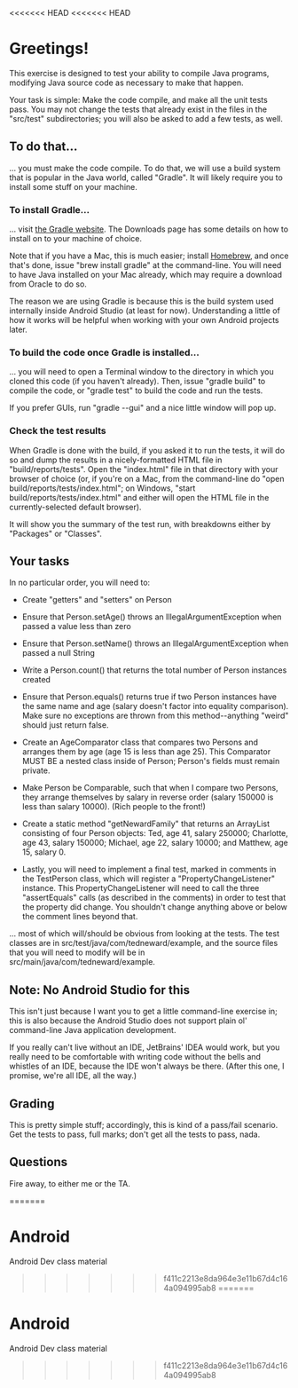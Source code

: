 <<<<<<< HEAD
<<<<<<< HEAD
# Greetings!
This exercise is designed to test your ability to compile Java programs, modifying Java source code
as necessary to make that happen.

Your task is simple: Make the code compile, and make all the unit tests pass. You may not change the
tests that already exist in the files in the "src/test" subdirectories; you will also be asked to add
a few tests, as well.

## To do that...
... you must make the code compile. To do that, we will use a build system that is popular in the Java
world, called "Gradle". It will likely require you to install some stuff on your machine.

### To install Gradle...
... visit [the Gradle website][1]. The Downloads page has some details on how to install on to your
machine of choice.

Note that if you have a Mac, this is much easier; install [Homebrew][2], and once that's done, issue
"brew install gradle" at the command-line. You will need to have Java installed on your Mac already,
which may require a download from Oracle to do so.

The reason we are using Gradle is because this is the build system used internally inside Android Studio
(at least for now). Understanding a little of how it works will be helpful when working with your own
Android projects later.

### To build the code once Gradle is installed...
... you will need to open a Terminal window to the directory in which you cloned this code (if you
haven't already). Then, issue "gradle build" to compile the code, or "gradle test" to build the code
and run the tests.

If you prefer GUIs, run "gradle --gui" and a nice little window will pop up.

### Check the test results
When Gradle is done with the build, if you asked it to run the tests, it will do so and dump the results
in a nicely-formatted HTML file in "build/reports/tests". Open the "index.html" file in that directory
with your browser of choice (or, if you're on a Mac, from the command-line do 
"open build/reports/tests/index.html"; on Windows, "start build/reports/tests/index.html" and either will
open the HTML file in the currently-selected default browser).

It will show you the summary of the test run, with breakdowns either by "Packages" or "Classes".

## Your tasks
In no particular order, you will need to:

* Create "getters" and "setters" on Person

* Ensure that Person.setAge() throws an IllegalArgumentException when passed a value less than zero

* Ensure that Person.setName() throws an IllegalArgumentException when passed a null String

* Write a Person.count() that returns the total number of Person instances created

* Ensure that Person.equals() returns true if two Person instances have the same name and age
  (salary doesn't factor into equality comparison). Make sure no exceptions are thrown from this
  method--anything "weird" should just return false.

* Create an AgeComparator class that compares two Persons and arranges them by age (age 15 is less 
  than age 25). This Comparator MUST BE a nested class inside of Person; Person's fields must
  remain private.

* Make Person be Comparable, such that when I compare two Persons, they arrange themselves by salary
  in reverse order (salary 150000 is less than salary 10000). (Rich people to the front!)

* Create a static method "getNewardFamily" that returns an ArrayList<Person> consisting of four
  Person objects: Ted, age 41, salary 250000; Charlotte, age 43, salary 150000; Michael, age 22,
  salary 10000; and Matthew, age 15, salary 0.

* Lastly, you will need to implement a final test, marked in comments in the TestPerson class, which
  will register a "PropertyChangeListener" instance. This PropertyChangeListener will need to call
  the three "assertEquals" calls (as described in the comments) in order to test that the property
  did change. You shouldn't change anything above or below the comment lines beyond that.

... most of which will/should be obvious from looking at the tests. The test classes are in
src/test/java/com/tedneward/example, and the source files that you will need to modify will
be in src/main/java/com/tedneward/example.

## Note: No Android Studio for this
This isn't just because I want you to get a little command-line exercise in; this is also because the
Android Studio does not support plain ol' command-line Java application development.

If you really can't live without an IDE, JetBrains' IDEA would work, but you really need to be comfortable
with writing code without the bells and whistles of an IDE, because the IDE won't always be there.
(After this one, I promise, we're all IDE, all the way.)

## Grading
This is pretty simple stuff; accordingly, this is kind of a pass/fail scenario. Get the tests to pass,
full marks; don't get all the tests to pass, nada.

## Questions
Fire away, to either me or the TA.


[1]: http://www.gradle.org
[2]: http://brew.sh/
=======
# Android
Android Dev class material
>>>>>>> f411c2213e8da964e3e11b67d4c164a094995ab8
=======
# Android
Android Dev class material
>>>>>>> f411c2213e8da964e3e11b67d4c164a094995ab8
